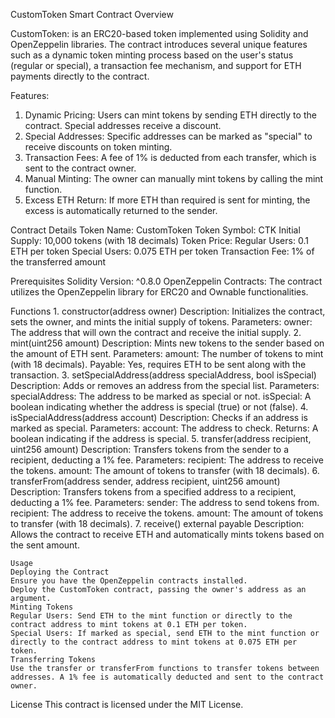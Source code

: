 CustomToken Smart Contract
Overview

CustomToken: is an ERC20-based token implemented using Solidity and OpenZeppelin libraries. The contract introduces several unique features such as a dynamic token minting process based on the user's status (regular or special), a transaction fee mechanism, and support for ETH payments directly to the contract.

Features:

1. Dynamic Pricing: Users can mint tokens by sending ETH directly to the contract. Special addresses receive a discount.
2. Special Addresses: Specific addresses can be marked as "special" to receive discounts on token minting.
3. Transaction Fees: A fee of 1% is deducted from each transfer, which is sent to the contract owner.
4. Manual Minting: The owner can manually mint tokens by calling the mint function.
5. Excess ETH Return: If more ETH than required is sent for minting, the excess is automatically returned to the sender.

Contract Details
    Token Name: CustomToken
    Token Symbol: CTK
    Initial Supply: 10,000 tokens (with 18 decimals)
    Token Price:
    Regular Users: 0.1 ETH per token
    Special Users: 0.075 ETH per token
    Transaction Fee: 1% of the transferred amount

Prerequisites
    Solidity Version: ^0.8.0
    OpenZeppelin Contracts: The contract utilizes the OpenZeppelin library for ERC20 and Ownable functionalities.


Functions
    1. constructor(address owner)
    Description: Initializes the contract, sets the owner, and mints the initial supply of tokens.
    Parameters:
    owner: The address that will own the contract and receive the initial supply.
    2. mint(uint256 amount)
    Description: Mints new tokens to the sender based on the amount of ETH sent.
    Parameters:
    amount: The number of tokens to mint (with 18 decimals).
    Payable: Yes, requires ETH to be sent along with the transaction.
    3. setSpecialAddress(address specialAddress, bool isSpecial)
    Description: Adds or removes an address from the special list.
    Parameters:
    specialAddress: The address to be marked as special or not.
    isSpecial: A boolean indicating whether the address is special (true) or not (false).
    4. isSpecialAddress(address account)
    Description: Checks if an address is marked as special.
    Parameters:
    account: The address to check.
    Returns: A boolean indicating if the address is special.
    5. transfer(address recipient, uint256 amount)
    Description: Transfers tokens from the sender to a recipient, deducting a 1% fee.
    Parameters:
    recipient: The address to receive the tokens.
    amount: The amount of tokens to transfer (with 18 decimals).
    6. transferFrom(address sender, address recipient, uint256 amount)
    Description: Transfers tokens from a specified address to a recipient, deducting a 1% fee.
    Parameters:
    sender: The address to send tokens from.
    recipient: The address to receive the tokens.
    amount: The amount of tokens to transfer (with 18 decimals).
    7. receive() external payable
    Description: Allows the contract to receive ETH and automatically mints tokens based on the sent amount.

    Usage
    Deploying the Contract
    Ensure you have the OpenZeppelin contracts installed.
    Deploy the CustomToken contract, passing the owner's address as an argument.
    Minting Tokens
    Regular Users: Send ETH to the mint function or directly to the contract address to mint tokens at 0.1 ETH per token.
    Special Users: If marked as special, send ETH to the mint function or directly to the contract address to mint tokens at 0.075 ETH per token.
    Transferring Tokens
    Use the transfer or transferFrom functions to transfer tokens between addresses. A 1% fee is automatically deducted and sent to the contract owner.
    
License
This contract is licensed under the MIT License.

